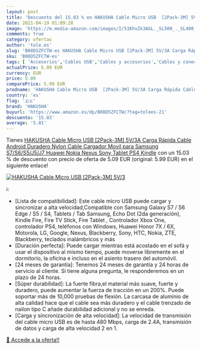 ```yaml
---
layout: post
title: 'Descuento del 15.03 % en HAKUSHA Cable Micro USB  [2Pack-3M] 5V/3'
date: 2021-04-19 01:09:28
image: 'https://m.media-amazon.com/images/I/51KhvZk3AGL._SL500_._SL400_.jpg'
comments: true
category: ofertas
author: 'tole.es'
slug: 'B08D5ZFCTW-es HAKUSHA Cable Micro USB [2Pack-3M] 5V/3A Carga Rápida...'
sku: 'B08D5ZFCTW-es'
tags: [ 'Accesorios','Cables USB','Cables y accesorios','Cables y conectores','Informática','android','hakusha', ]
actualPrice: 5.09 EUR
currency: EUR
price: 5.09
comparePrice: 5.99 EUR
prodname: 'HAKUSHA Cable Micro USB  [2Pack-3M] 5V/3A Carga Rápida Cable Android Duradero Nylon Cable Cargador Movil para Samsung S7/S6/S5/J5/J7 Huawei Nokia Nexus Sony Tablet PS4 Kindle'
country: 'es'
flag: '🇪🇸'
brand: 'HAKUSHA'
buyurl: 'https://www.amazon.es/dp/B08D5ZFCTW/?tag=tolees-21'
descuento: '15.03'
average: '5.81'
---
```


Tienes [HAKUSHA Cable Micro USB  [2Pack-3M] 5V/3A Carga Rápida Cable Android Duradero Nylon Cable Cargador Movil para Samsung S7/S6/S5/J5/J7 Huawei Nokia Nexus Sony Tablet PS4 Kindle](https://www.amazon.es/dp/B08D5ZFCTW/?tag=tolees-21) con un 15.03 % de descuento con precio de oferta de 5.09 EUR (original: 5.99 EUR) en el siguiente enlace!

[![HAKUSHA Cable Micro USB  [2Pack-3M] 5V/3](https://m.media-amazon.com/images/I/51KhvZk3AGL._SL500_._SL400_.jpg)](https://www.amazon.es/dp/B08D5ZFCTW/?tag=tolees-21)

ℹ️:

- [Lista de compatibilidad]: Este cable micro USB puede cargar y sincronizar a alta velocidad,Compatible con Samsung Galaxy S7 / S6 Edge / S5 / S4, Tablets / Tab Samsung, Echo Dot (2da generación), Kindle Fire, Fire TV Stick, Fire Tablet , Controlador Xbox One, controlador PS4, teléfonos con Windows, Huawei Honor 7X / 6X, Motorola, LG, Google, Nexus, Blackberry, Sony, HTC, Nokia, ZTE, Blackberry, teclados inalámbricos y más
- [Duración perfecta]: Puede cargar mientras está acostado en el sofá y usar el dispositivo al mismo tiempo, puede moverse libremente en el dormitorio, la oficina e incluso en el asiento trasero del automóvil.
- [24 meses de garantía]: Tenemos 24 meses de garantía y 24 horas de servicio al cliente. Si tiene alguna pregunta, le responderemos en un plazo de 24 horas.
- [Súper durabilidad]: La fuerte fibra,el material más suave, fuerte y duradero, puede aumentar la fuerza de tracción en un 200%. Puede soportar más de 10,000 pruebas de flexión. La carcasa de aluminio de alta calidad hace que el cable sea más duradero y el cable trenzado de nailon tipo C añade durabilidad adicional y no se enreda.
- [Carga y sincronización de alta velocidad]: La velocidad de transmisión del cable micro USB es de hasta 480 Mbps, carga de 2.4A, transmisión de datos y carga de alta velocidad 2 en 1.

[🛒 Accede a la oferta!!](https://www.amazon.es/dp/B08D5ZFCTW/?tag=tolees-21)
